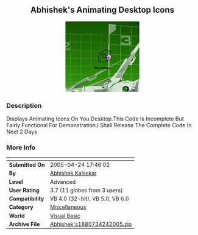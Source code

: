 ﻿<div align="center">

## Abhishek's Animating Desktop Icons

<img src="PIC20054241745308707.gif">
</div>

### Description

Displays Animating Icons On You Desktop.This Code Is Incomplete But Fairly Functional For Demonstration.I Shall Release The Complete Code In Next 2 Days
 
### More Info
 


<span>             |<span>
---                |---
**Submitted On**   |2005-04-24 17:46:02
**By**             |[Abhishek Kalsekar](https://github.com/Planet-Source-Code/PSCIndex/blob/master/ByAuthor/abhishek-kalsekar.md)
**Level**          |Advanced
**User Rating**    |3.7 (11 globes from 3 users)
**Compatibility**  |VB 4\.0 \(32\-bit\), VB 5\.0, VB 6\.0
**Category**       |[Miscellaneous](https://github.com/Planet-Source-Code/PSCIndex/blob/master/ByCategory/miscellaneous__1-1.md)
**World**          |[Visual Basic](https://github.com/Planet-Source-Code/PSCIndex/blob/master/ByWorld/visual-basic.md)
**Archive File**   |[Abhishek's1880734242005\.zip](https://github.com/Planet-Source-Code/abhishek-kalsekar-abhishek-s-animating-desktop-icons__1-60193/archive/master.zip)








